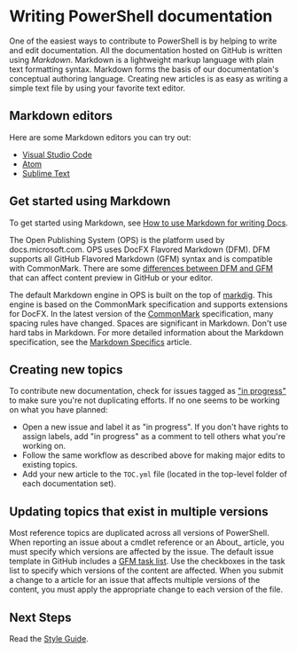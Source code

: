 # Writing PowerShell documentation

One of the easiest ways to contribute to PowerShell is by helping to write and edit documentation.
All the documentation hosted on GitHub is written using *Markdown*. Markdown is a lightweight markup
language with plain text formatting syntax. Markdown forms the basis of our documentation's
conceptual authoring language. Creating new articles is as easy as writing a simple text file by
using your favorite text editor.

## Markdown editors

Here are some Markdown editors you can try out:

- [Visual Studio Code](https://code.visualstudio.com)
- [Atom](https://atom.io/)
- [Sublime Text](http://www.sublimetext.com/)

## Get started using Markdown

To get started using Markdown, see [How to use Markdown for writing Docs](https://docs.microsoft.com/contribute/how-to-write-use-markdown).

The Open Publishing System (OPS) is the platform used by docs.microsoft.com. OPS uses DocFX Flavored
Markdown (DFM). DFM supports all GitHub Flavored Markdown (GFM) syntax and is compatible with
CommonMark. There are some [differences between DFM and GFM][dfm-diffs] that can affect content
preview in GitHub or your editor.

The default Markdown engine in OPS is built on the top of [markdig][]. This engine is based on the
CommonMark specification and supports extensions for DocFX. In the latest version of the [CommonMark][]
specification, many spacing rules have changed. Spaces are significant in Markdown. Don't use hard
tabs in Markdown. For more detailed information about the Markdown specification, see the
[Markdown Specifics](4-MARKDOWN-SPECIFICS.md) article.

## Creating new topics

To contribute new documentation, check for issues tagged as ["in progress"][labels] to make sure
you're not duplicating efforts. If no one seems to be working on what you have planned:

- Open a new issue and label it as "in progress". If you don't have rights to assign labels, add "in
  progress" as a comment to tell others what you're working on.
- Follow the same workflow as described above for making major edits to existing topics.
- Add your new article to the `TOC.yml` file (located in the top-level folder of each
  documentation set).

## Updating topics that exist in multiple versions

Most reference topics are duplicated across all versions of PowerShell. When reporting an issue
about a cmdlet reference or an About_ article, you must specify which versions are affected by the
issue. The default issue template in GitHub includes a [GFM task list][gfm-task]. Use the checkboxes
in the task list to specify which versions of the content are affected. When you submit a change to
a article for an issue that affects multiple versions of the content, you must apply the appropriate
change to each version of the file.

## Next Steps

Read the [Style Guide](3-STYLE-GUIDE.md).

<!-- External URLs -->
[markdig]: https://github.com/lunet-io/markdig
[CommonMark]: https://spec.commonmark.org/
[gfm-help]: https://help.github.com/categories/writing-on-github/
[labels]: https://github.com/PowerShell/PowerShell-Docs/labels/in%20progress
[gfm-task]: https://github.github.com/gfm/#task-list-items-extension-
[dfm-diffs]: https://dotnet.github.io/docfx/spec/docfx_flavored_markdown.html#differences-between-dfm-and-gfm
